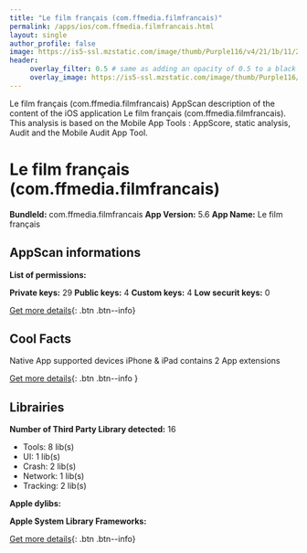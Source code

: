 ```yaml
---
title: "Le film français (com.ffmedia.filmfrancais)"
permalink: /apps/ios/com.ffmedia.filmfrancais.html
layout: single
author_profile: false
image: https://is5-ssl.mzstatic.com/image/thumb/Purple116/v4/21/1b/11/211b116f-acd0-6d2a-ce9e-b4dc6a53b440/AppIcon-0-0-1x_U007emarketing-0-0-0-7-0-0-sRGB-0-0-0-GLES2_U002c0-512MB-85-220-0-0.png/512x512bb.jpg
header: 
     overlay_filter: 0.5 # same as adding an opacity of 0.5 to a black background
     overlay_image: https://is5-ssl.mzstatic.com/image/thumb/Purple116/v4/21/1b/11/211b116f-acd0-6d2a-ce9e-b4dc6a53b440/AppIcon-0-0-1x_U007emarketing-0-0-0-7-0-0-sRGB-0-0-0-GLES2_U002c0-512MB-85-220-0-0.png/512x512bb.jpg
---
```

Le film français (com.ffmedia.filmfrancais) AppScan description of the content of the iOS application Le film français (com.ffmedia.filmfrancais). This analysis is based on the Mobile App Tools : AppScore, static analysis, Audit and the Mobile Audit App Tool.

# Le film français (com.ffmedia.filmfrancais)

**BundleId:** com.ffmedia.filmfrancais
**App Version:** 5.6
**App Name:** Le film français


## AppScan informations 

**List of permissions:** 
  
  
**Private keys:** 29
**Public keys:** 4
**Custom keys:** 4
**Low securit keys:** 0
  
[Get more details](/pricing.html){: .btn .btn--info}

## Cool Facts

Native App
supported devices iPhone & iPad
contains 2 App extensions
  
[Get more details](/pricing.html){: .btn .btn--info }

## Librairies 
**Number of Third Party Library detected:** 16
- Tools: 8 lib(s)
- UI: 1 lib(s)
- Crash: 2 lib(s)
- Network: 1 lib(s)
- Tracking: 2 lib(s)


**Apple dylibs:**


**Apple System Library Frameworks:**


  
[Get more details](/pricing.html){: .btn .btn--info}

